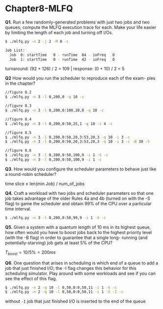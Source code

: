 # Chapter8-MLFQ

**Q1.** Run a few randomly-generated problems with just two jobs and two queues; compute the MLFQ execution trace for each. Make your life easier by limiting the length of each job and turning off I/Os.

```bash
$ ./mlfq.py -n 2 -j 2 -M 0 -c

Job List:
  Job  0: startTime   0 - runTime  84 - ioFreq   0
  Job  1: startTime   0 - runTime  42 - ioFreq   0
```

turnaround: (92 + 126) / 2 = 109 | response: (0 + 10) / 2 = 5

**Q2** How would you run the scheduler to reproduce each of the exam- ples in the chapter?

```bash
//figure 8.2
$ ./mlfq.py -n 3 -l 0,200,0 -q 10 -c

//figure 8.3
$ ./mlfq.py -n 3 -l 0,200,0:100,20,0 -q 10 -c

//figure 8.4
$ ./mlfq.py -n 3 -l 0,200,0:50,25,1 -q 10 -i 4 -c

//figure 8.5
$ ./mlfq.py -n 3 -l 0,200,0:50,20,3:53,20,3 -q 10 -i 3 -c
$ ./mlfq.py -n 3 -l 0,200,0:50,20,3:53,20,3 -q 10 -i 3 -c -B 30 -S

//figure 8.6
$ ./mlfq.py -n 3 -l 0,200,0:50,100,9 -i 1 -S -c
$ ./mlfq.py -n 3 -l 0,200,0:50,100,9 -i 1 -c
```

**Q3**. How would you configure the scheduler parameters to behave just like a round-robin scheduler?

time slice ≤ len(min Job) / num_of_jobs

**Q4.** Craft a workload with two jobs and scheduler parameters so that one job takes advantage of the older Rules 4a and 4b (turned on with the -S flag) to game the scheduler and obtain 99% of the CPU over a particular time interval. 

```bash
$ ./mlfq.py -n 3 -l 0,200,0:50,99,9 -i 1 -S -c
```

**Q5.** Given a system with a quantum length of 10 ms in its highest queue, how often would you have to boost jobs back to the highest priority level (with the -B flag) in order to guarantee that a single long- running (and potentially-starving) job gets at least 5% of the CPU?

$T_{boost} = 10 / 5\% = 200ms$ 

**Q6**. One question that arises in scheduling is which end of a queue to add a job that just finished I/O; the -I flag changes this behavior for this scheduling simulator. Play around with some workloads and see if you can see the effect of this flag.

```bash
$ ./mlfq.py -n 2 -q 10 -l 0,50,0:0,50,11 -i 1 -S -c
$ ./mlfq.py -n 2 -q 10 -l 0,50,0:0,50,11 -i 1 -S -I -c
```

without `-I` job that just finished I/O is inserted to the end of the queue